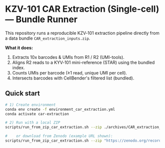 # KZV-101 CAR Extraction (Single-cell) — Bundle Runner

This repository runs a reproducible KZV‑101 extraction pipeline directly from a data bundle `CAR_extraction_inputs.zip`.

**What it does:**

1. Extracts 10x barcodes & UMIs from R1 / R2 (UMI-tools).
2. Aligns R2 reads to a KYV‑101 mini-reference (STAR) using the bundled index.
3. Counts UMIs per barcode (≥1 read, unique UMI per cell).
4. Intersects barcodes with CellBender's filtered list (bundled).

## Quick start

```bash
# 1) Create environment
conda env create -f environment_car_extraction.yml
conda activate car-extraction

# 2) Run with a local ZIP
scripts/run_from_zip_car_extraction.sh --zip ./archives/CAR_extraction_inputs.zip

#    or download from Zenodo (example URL shown):
scripts/run_from_zip_car_extraction.sh --zip "https://zenodo.org/record/<RECORD_ID>/files/CAR_extraction_inputs.zip?download=1"
